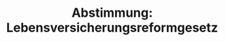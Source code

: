 ---
abstimmung:
  abstimmung: 1
  bundestagssitzung: 47
  legislaturperiode: 18
categories:
- Finanzen
- Versicherung
data:
- title: Abstimmungsergebnis 20140704_1-data.pdf
  url: /res/abstimmungsliste/20140704_1-data.pdf
- title: Abstimmungsergebnis 20140704_1_xls-data.csv
  url: /res/abstimmungsliste/analyses/20140704_1_xls-data.csv
documents:
- local: /res/abstimmungsdaten/018-047-01/1801815.pdf
  title: Drucksache 18/01815.pdf
  url: http://dip21.bundestag.de/dip21/btd/18/018/1801815.pdf
- local: /res/abstimmungsdaten/018-047-01/1802016.pdf
  title: Drucksache 18/02016.pdf
  url: http://dip21.bundestag.de/dip21/btd/18/020/1802016.pdf
ergebnis:
  cdu/csu:
    enthaltung: 1
    gesamt: 311
    ja: 271
    nein: 0
    nichtabgegeben: 39
    ungueltig: 0
  die.linke:
    enthaltung: 0
    gesamt: 64
    ja: 0
    nein: 47
    nichtabgegeben: 17
    ungueltig: 0
  file: 20140704_1_xls-data.csv
  gruenen:
    enthaltung: 53
    gesamt: 63
    ja: 0
    nein: 0
    nichtabgegeben: 10
    ungueltig: 0
  spd:
    enthaltung: 0
    gesamt: 193
    ja: 166
    nein: 0
    nichtabgegeben: 27
    ungueltig: 0
layout: abstimmung
links:
- title: https://www.bundestag.de/parlament/plenum/abstimmung/abstimmung?id=298
  url: https://www.bundestag.de/parlament/plenum/abstimmung/abstimmung?id=298
preview: "Deutscher Bundestag\n\n47. Sitzung des Deutschen Bundestages\nam Freitag,\
  \ 4.Juli 2014\nEndg\xFCltiges Ergebnis der Namentlichen Abstimmung Nr. 1\n\nBeschlussempfehlung\
  \ des Finanzausschusses (7. Ausschuss) zu dem Antrag der\nAbgeordneten Susanna Karawanskij,\
  \ Matthias W. Birkwald, Dr. Axel Troost, weiterer\nAbgeordneter und der Fraktion\
  \ DIE LINKE.\nLebensversicherungen auf den Pr\xFCfstand stellen - Kein Schnellverfahren\
  \ zu Lasten der\nVersicherten\nDrs. 18/1815 und 18/2016\n\nAbgegebene Stimmen insgesamt:\n\
  Nicht abgegebene Stimmen:\nJa-Stimmen:\n\n538\n93\n437\n\nNein-Stimmen:\n\n47\n\n\
  Enthaltungen:\n\n54\n\nUng\xFCltige:\n\nBerlin, den 04.07.2014\n\n0\n\nBeginn: 14:31\n\
  Ende: 14:33\n"
tags:
- Lebensversicherung
title: 'Abstimmung: Lebensversicherungsreformgesetz'
---